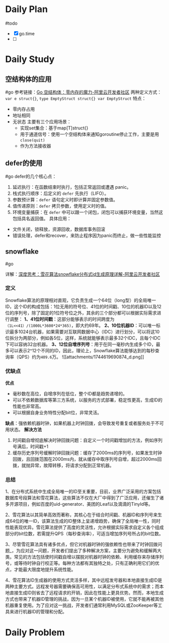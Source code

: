 # Daily Plan
#todo
- [x] go.time
- [ ] 
# Daily Study
## 空结构体的应用
#go
参考链接：[Go 空结构体：零内存的魔力-阿里云开发者社区](https://developer.aliyun.com/article/1230762)
两种定义方式：`var e struct{}`, `type EmptyStruct struct{} var EmptyStruct`
特点：
- 零内存占用
- 地址相同
- 无状态
主要有三个应用场景：
	- 实现set集合：基于map[T]struct{}
	- 用于通道信号：使用一个空结构体来通知goroutine停止工作，主要是用 `close(quit)`
	- 作为方法接收器

## defer的使用
#go 
defer的几个核心点：
1. 延迟执行：在函数结束时执行，包括正常返回或遭遇 panic。
2. 栈式执行顺序：后定义的 `defer` 先执行（LIFO）。
3. 参数预计算：`defer` 语句定义时即计算并固定参数值。
4. 值传递原则：`defer` 拷贝参数，使用定义时的值。
5. 环境变量捕获：在 `defer` 中可以跟一个闭包，闭包可以捕获环境变量，当然这包括具名返回值。
具体应用：
- 文件关闭，锁释放，资源回收，数据库事务回滚
- 错误处理，defer和recover，来防止程序因为panic而终止，做一些性能监控

## snowflake
#go 

详解：[深度思考：雪花算法snowflake分布式id生成原理详解-阿里云开发者社区](https://developer.aliyun.com/article/1471164)
### 定义
Snowflake算法的原理相对直观，它负责生成一个64位（long型）的全局唯一ID，这个ID的构成包括：1位无用的符号位、41位的时间戳、10位的机器ID以及12位的序列号，除了固定的1位符号位之外，其余的三个部分都可以根据实际需求进行调整：
**1、41位时间戳**：这部分能够表示的时间跨度为`（1L<<41）/(1000L*3600*24*365)`，即大约69年。
**2、10位机器ID**：可以唯一标识最多1024台机器，如果需要对互联网数据中心（IDC）进行划分，可以将这10位拆分为两部分，例如各5位，这样，系统就能够表示最多32个IDC，且每个IDC下可以容纳32台机器。
**3、12位自增序列号**：用于在同一毫秒内生成多个ID，最多可以表示2^12个不同的ID，因此，理论上，Snowflake算法能够达到的每秒查询率（QPS）约为`409.6`万。
![[attachments/1744619690874_d.png]]
### 优缺点
**优点**
- 毫秒数在高位，自增序列在低位，整个ID都是趋势递增的。
- 可以不依赖数据库等第三方系统，以服务的方式部署，稳定性更高，生成ID的性能也非常高。
- 可以根据自身业务特性分配bit位，非常灵活。

**缺点**：强依赖机器时钟，如果机器上时钟回拨，会导致发号重复或者服务处于不可用状态。
**解决方法**
1. 时间戳自增彻底解决时钟回拨问题：自定义一个时间戳增加的方法，例如序列号满后，时间戳+1
2. 缓存历史序列号缓解时钟回拨问题：缓存了2000ms的序列号，如果发生时钟回拨，且回拨范围在2000ms内，就从缓存中取序列号自增，超过2000ms回拨，就抛异常，故障转移，将请求分配到正常机器。
### 总结
1、在分布式系统中生成全局唯一的ID至关重要，目前，业界广泛采用的方案包括数据库号段算法和雪花算法，这些算法不仅在大厂中得到了广泛应用，还催生了诸多开源项目，例如百度的uid-generator、美团的Leaf以及滴滴的TinyId等。

2、雪花算法以其简单高效而著称，其核心在于结合时间戳、机器ID和序列号来生成64位的唯一ID，该算法生成的ID整体上呈递增趋势，确保了全局唯一性，同时性能表现优异。雪花算法提供了高度的灵活性，允许根据实际需求自定义各个组成部分的bit位数，若需提升QPS（每秒查询率），可适当增加序列号所占的bit位数。

3、尽管雪花算法具有诸多优点，但它对机器时钟的强依赖性也带来了时钟回拨问题_，为应对这一问题，开发者们提出了多种解决方案，主要分为避免和缓解两大类。常见的方法包括使时间戳自增以摆脱对机器时钟的依赖、利用缓存来存储序列号，或等待时钟自行校正等。每种方法都有其独特之处，只有正确利用它们的优点，才能最大限度地提升系统性能。

4、雪花算法ID生成器的使用方式灵活多样，其中远程发号器和本地直接生成ID是两种主要方式。远程发号器需要确保高可用性，以满足分布式系统中的需求；而本地直接生成ID则省去了远程请求的开销，因此在性能上更具优势。然而，本地生成方式也带来了机器ID管理的挑战，因为一旦某个机器ID被使用，它就不能再被其他机器重复使用。为了应对这一挑战，开发者们通常利用MySQL或ZooKeeper等工具来进行机器ID的管理和分配。

# Daily Problem